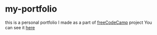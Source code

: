 # my-portfolio
this is a personal portfolio I made as a part of [freeCodeCamp](https://www.freecodecamp.com/challenges/build-a-personal-portfolio-webpage)
project
You can see it [here](https://my-personal-portfolio.herokuapp.com/)
